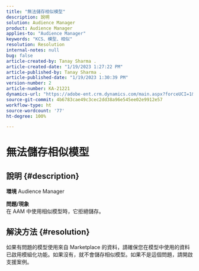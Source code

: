 ```yaml
---
title: "無法儲存相似模型"
description: 說明
solution: Audience Manager
product: Audience Manager
applies-to: "Audience Manager"
keywords: "KCS、模型、相似"
resolution: Resolution
internal-notes: null
bug: false
article-created-by: Tanay Sharma .
article-created-date: "1/19/2023 1:27:22 PM"
article-published-by: Tanay Sharma .
article-published-date: "1/19/2023 1:30:39 PM"
version-number: 2
article-number: KA-21221
dynamics-url: "https://adobe-ent.crm.dynamics.com/main.aspx?forceUCI=1&pagetype=entityrecord&etn=knowledgearticle&id=8a55e2fb-fc97-ed11-aad1-6045bd006e5a"
source-git-commit: 4b6783cae49c3cec2dd38a96e545ee02e9912e57
workflow-type: ht
source-wordcount: '77'
ht-degree: 100%

---
```


# 無法儲存相似模型

## 說明 {#description}

<b>環境</b>
Audience Manager


<b>問題/現象</b><br>在 AAM 中使用相似模型時，它拒絕儲存。<br>

## 解決方法 {#resolution}


如果有問題的模型使用來自 Marketplace 的資料，請確保您在模型中使用的資料已啟用模組化功能。如果沒有，就不會儲存相似模型。如果不是這個問題，請開啟支援案例。
